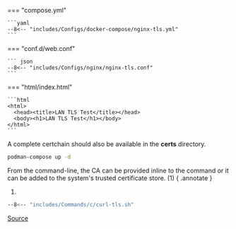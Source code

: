 === "compose.yml"

    ```yaml
    --8<-- "includes/Configs/docker-compose/nginx-tls.yml"
    ```

=== "conf.d/web.conf"

    ``` json
    --8<-- "includes/Configs/nginx/nginx-tls.conf"
    ```

=== "html/index.html"

    ```html
    <html>
      <head><title>LAN TLS Test</title></head>
      <body><h1>LAN TLS Test</h1></body>
    </html>
    ```

A complete certchain should also be available in the **certs** directory.

```sh
podman-compose up -d
```

From the command-line, the CA can be provided inline to the command or it can be added to the system's trusted certificate store. (1)
{ .annotate }

1. 
```sh
--8<-- "includes/Commands/c/curl-tls.sh"
```

[Source](https://carpie.net/articles/tls-certificates-for-local-area-networks)